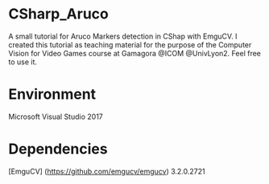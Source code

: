 # CSharp_Aruco
A small tutorial for Aruco Markers detection in CShap with EmguCV.
I created this tutorial as teaching material for the purpose of the Computer Vision for Video Games course at Gamagora @ICOM @UnivLyon2. Feel free to use it.

# Environment
Microsoft Visual Studio 2017

# Dependencies
[EmguCV] (https://github.com/emgucv/emgucv) 3.2.0.2721 
